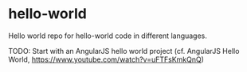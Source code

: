 # hello-world
Hello world repo for hello-world code in different languages.

TODO: Start with an AngularJS hello world project (cf. AngularJS Hello World, https://www.youtube.com/watch?v=uFTFsKmkQnQ)
